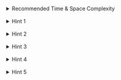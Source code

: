 <br>
<details class="hint-accordion">  
    <summary>Recommended Time & Space Complexity</summary>
    <p>
    You should aim for a solution with <code>O(nlogm)</code> time and <code>O(1)</code> space, where <code>n</code> is the size of the input array, and <code>m</code> is the maximum value in the array.
    </p>
</details>

<br>
<details class="hint-accordion">  
    <summary>Hint 1</summary>
    <p>
    Given <code>h</code> is always greater than or equal to the length of piles, can you determine the upper bound for the answer? How much time does it take Koko to eat a pile with <code>x</code> bananas? 
    </p>
</details>

<br>
<details class="hint-accordion">  
    <summary>Hint 2</summary>
    <p>
    It takes <code>ceil(x / k)</code> time to finish the <code>x</code> pile when Koko eats at a rate of <code>k</code> bananas per hour. Our task is to determine the minimum possible value of <code>k</code>. However, we must also ensure that at this rate, <code>k</code>, Koko can finish eating all the piles within the given <code>h</code> hours. Can you now think of the upper bound for <code>k</code>?
    </p>
</details>

<br>
<details class="hint-accordion">  
    <summary>Hint 3</summary>
    <p>
    The upper bound for <code>k</code> is the maximum size of all the piles. Why? Because if Koko eats the largest pile in one hour, then it is straightforward that she can eat any other pile in an hour only.
    </p>
</details>

<br>
<details class="hint-accordion">  
    <summary>Hint 4</summary>
    <p>
    Consider <code>m</code> to be the largest pile and <code>n</code> to be the number of piles. A brute force solution would be to linearly check all values from <code>1</code> to <code>m</code> and find the minimum possible value at which Koko can complete the task. This approach would take <code>O(n * m)</code> time. Can you think of a more efficient method? Perhaps an efficient searching algorithm could help.
    </p>
</details>

<br>
<details class="hint-accordion">  
    <summary>Hint 5</summary>
    <p>
    Rather than linearly scanning, we can use binary search. The upper bound of <code>k</code> is <code>max(piles)</code> and since we are only dealing with positive values, the lower bound is <code>1</code>. The search space of our binary search is <code>1</code> through <code>max(piles)</code>. This allows us to find the smallest possible <code>k</code> using binary search.
    </p>
</details>
